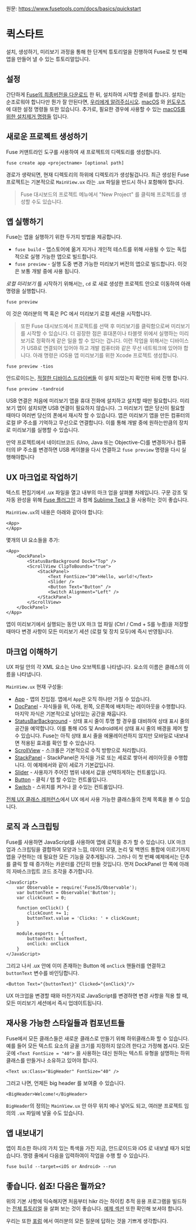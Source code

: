 원문: https://www.fusetools.com/docs/basics/quickstart

# 퀵스타트 #
설치, 생성하기, 미리보기 과정을 통해 한 단계씩 튜토리얼을 진행하여 Fuse로 첫 번째 앱을 만들어 낼 수 있는 튜토리얼입니다.

## 설정 ##
간단하게 [Fuse의 최종버전을 다운로드](https://www.fusetools.com/downloads) 한 뒤, 설치하여 시작할 준비를 합니다.
설치는 순조로워야 합니다만 뭔가 잘 안된다면, [우리에게 알려주십시오](https://www.fusetools.com/contact). [macOS](https://www.fusetools.com/docs/basics/installation/setup-install-osx) 와 [윈도우즈](https://www.fusetools.com/docs/basics/installation/setup-install-win) 에 대한 설정 명령들 또한 있습니다. 추가로, 필요한 경우에 사용할 수 있는 [macOS를 위한 설치제거 명령들](https://gist.github.com/Tapped/daa78c08882f33b0c7c3) 입니다.

## 새로운 프로젝트 생성하기 ##
Fuse 커맨트라인 도구를 사용하여 새 프로젝트의 디렉토리를 생성합니다.
```
fuse create app <projectname> [optional path]
```
경로가 생략되면, 현재 디렉토리의 하위에 디렉토리가 생성될겁니다.
최근 생성된 Fuse 프로젝트는 기본적으로 `MainView.ux` 라는 .ux 파일을 반드시 하나 포함해야 합니다.
> Fuse 대시보드의 프로젝트 메뉴에서 "New Project" 를 클릭해 프로젝트를 생성할 수도 있습니다.

## 앱 실행하기 ##
Fuse는 앱을 실행하기 위한 두가지 방법을 제공합니다.
- `fuse build` - 앱스토어에 옮겨 지거나 개인적 테스트를 위해 사용될 수 있는 독립적으로 실행 가능한 앱으로 빌드합니다.
- `fuse preview` - 실행 도중 변경 가능한 미리보기 버전의 앱으로 빌드합니다. 이것은 보통 개발 중에 사용 됩니다.

*로컬 미리보기* 를 시작하기 위해서는, `cd` 로 새로 생성한 프로젝트 안으로 이동하여 아래 명령을 실행합니다.
``` 
fuse preview
```
이 것은 여러분의 맥 혹은 PC 에서 미리보기 로컬 세션을 시작합니다.
> 또한 Fuse 대시보드에서 프로젝트를 선택 후 미리보기를 클릭함으로써 미리보기를 시작할 수 있습니다.
더 굉장한 점은 휴대폰이나 타블렛 위에서 실행하는 미리보기로 정확하게 같은 일을 할 수 있다는 겁니다.
이런 작업을 위해서는 디바이스가 USB로 연결되어 있어야 하고 개발 컴퓨터와 같은 무선 네트워크에 있어야 합니다.
아래 명령은 iOS용 앱 미리보기를 위한 Xcode 프로젝트 생성합니다.
```
fuse preview -tios
```
안드로이드는, [적절한 디바이스 드라이버들](https://developer.android.com/studio/run/oem-usb.html#Drivers) 이 설치 되었는지 확인한 뒤에 진행 합니다.
```
fuse preview -tandroid
```

USB 연결은 처음에 미리보기 앱을 휴대 전화에 설치하고 설치할 때만 필요합니다. 미리보기 앱이 설치되면 USB 연결이 필요하지 않습니다. 그 미리보기 앱은 당신이 필요할 때마다 여러번 당신의 폰에서 재시작 할 수 있습니다. 앱은 미리보기 앱을 만든 컴퓨터의 로컬 IP 주소를 기억하고 무선으로 연결합니다. 이를 통해 개발 중에 원하는만큼의 장치로 미리보기를 실행할 수 있습니다.

만약 프로젝트에서 네이티브코드 (Uno, Java 또는 Objective-C)를 변경하거나 컴퓨터의 IP 주소를 변경하면 USB 케이블을 다시 연결하고 `fuse preview` 명령을 다시 실행해야합니다

## UX 마크업로 작업하기 ##
텍스트 편집기에서 .ux 파일을 열고 내부의 마크 업을 살펴볼 차례입니다. 구문 강조 및 자동 완성을 위해 [Fuse 플러그인](https://www.fusetools.com/docs/basics/installation/sublime-plugin) 과 함께 [Sublime Text 3](https://www.sublimetext.com/3) 을 사용하는 것이 좋습니다.

`MainView.ux`의 내용은 아래와 같아야 합니다:
```
<App>
</App>
```   

몇개의 UI 요소들을 추가:
```
<App>
    <DockPanel>
        <StatusBarBackground Dock="Top" />
        <ScrollView ClipToBounds="true">
            <StackPanel>
                <Text FontSize="30">Hello, world!</Text>
                <Slider />
                <Button Text="Button" />
                <Switch Alignment="Left" />
            </StackPanel>
        </ScrollView>
    </DockPanel>
</App>
```

앱이 미리보기에서 실행되는 동안 UX 마크 업 파일 (Ctrl / Cmd + S를 누름)을 저장할 때마다 변경 사항이 모든 미리보기 세션 (로컬 및 장치 모두)에 즉시 반영됩니다.

## 마크업 이해하기 ##
UX 파일 안의 각 XML 요소는 Uno 오브젝트를 나타냅니다. 요소의 이름은 클래스의 이름을 나타냅니다.

`MainView.ux` 현재 구성들:
- [App](https://www.fusetools.com/docs/fuse/app) - 앱의 진입점. 앱에서 `App`은 오직 하나만 가질 수 있습니다.
- [DocPanel](https://www.fusetools.com/docs/fuse/controls/dockpanel) - 자식들을 위, 아래, 왼쪽, 오른쪽에 배치하는 레이아웃을 수행합니다. 마지막 자식은 기본적으로 남아있는 공간을 채웁니다. 
- [StatusBarBackground](https://www.fusetools.com/docs/fuse/controls/statusbarbackground) - 상태 표시 줄이 투명 할 경우를 대비하여 상태 표시 줄의 공간을 예약합니다. 이를 통해 iOS 및 Android에서 상태 표시 줄의 배경을 제어 할 수 있습니다. Fuse는 아직 상태 표시 줄을 에뮬레이션하지 않지만 모바일로 내보내면 적용된 효과를 확인 할 수 있습니다.
- [ScrollView](https://www.fusetools.com/docs/fuse/controls/scrollview) - 스크롤은 기본적으로 수직 방향으로 처리합니다.
- [StackPanel](https://www.fusetools.com/docs/fuse/controls/stackpanel) - StackPanel은 자식을 가로 또는 세로로 쌓아서 레이아웃을 수행합니다. 이 예제에서와 같이 세로가 기본값입니다.
- [Slider](https://www.fusetools.com/docs/fuse/controls/slider) - 사용자가 주어진 범위 내에서 값을 선택하게하는 컨트롤입니다.
- [Button](https://www.fusetools.com/docs/fuse/controls/button) - 클릭 / 탭 할 수있는 컨트롤입니다.
- [Switch](https://www.fusetools.com/docs/fuse/controls/switch) - 스위치를 켜거나 끌 수있는 컨트롤입니다.

[전체 UX 클래스 레퍼런스](https://www.fusetools.com/docs/full-ux-class-reference)에서 UX 에서 사용 가능한 클래스들의 전체 목록을 볼 수 있습니다.  

## 로직 과 스크립팅 ##
Fuse를 사용하면 JavaScript를 사용하여 앱에 로직을 추가 할 수 있습니다. UX 마크 업과 스크립팅을 결합하여 모양과 느낌, 데이터 모델, 논리 및 백엔드 통합에 이르기까지 앱을 구현하는 데 필요한 모든 기능을 갖추게됩니다.
그러나 이 첫 번째 예제에서는 단추를 클릭 할 때 증가하는 카운터를 간단히 만들 것입니다.
먼저 DockPanel 안 쪽에 아래의 자바스크립트 코드 조각을 추가합니다.
```
<JavaScript>
    var Observable = require('FuseJS/Observable');
    var buttonText = Observable('Button');
    var clickCount = 0;

    function onClick() {
        clickCount += 1;
        buttonText.value = 'Clicks: ' + clickCount;
    }

    module.exports = {
        buttonText: buttonText,
        onClick: onClick
    }
</JavaScript>
```
그리고 나서 .ux 안에 이미 존재하는 Button 에 `onClick` 핸들러를 연결하고 `buttonText` 변수를 바인딩합니다.
```
<Button Text="{buttonText}" Clicked="{onClick}"/>
```
UX 마크업을 변경할 때와 마찬가지로 JavaScript를 변경하면 변경 사항을 적용 할 때, 모든 미리보기 세션에서 즉시 업데이트됩니다.

## 재사용 가능한 스타일들과 컴포넌트들 ##
Fuse에서 모든 클래스들은 새로운 클래스로 만들기 위해 하위클래스화 할 수 있습니다.
예를 들어 모든 텍스트 요소의 글꼴 크기를 지정하지 않으려 한다고 가정해 봅시다. 모든곳에 `<Text FontSize = "40">` 을 사용하는 대신 원하는 텍스트 유형을 설명하는 하위 클래스를 만들거나 소유하고 있어야 합니다.
```
<Text ux:Class="BigHeader" FontSize="40" />
```
그러고 나면, 언제든 big header 를 보여줄 수 있습니다.
```
<BigHeader>Welcome!</BigHeader>
```
`BigHeader`의 정의는 `MainView.ux` 안 아무 위치 에나 넣어도 되고, 여러분 프로젝트 임의의 `.ux` 파일에 넣울 수도 있습니다.

## 앱 내보내기 ##
앱이 최소한 하나의 가치 있는 특색을 가진 지금, 안드로이드와 iOS 로 내보낼 때가 되었습니다. 명령 줄에서 다음을 입력하여이 작업을 수행 할 수 있습니다.
```
fuse build --target=<iOS or Android> --run
```

## 좋습니다. 쉽죠! 다음은 뭘까요? ##
위의 기본 사항에 익숙해지면 처음부터 hikr 라는 하이킹 추적 응용 프로그램을 빌드하는 [전체 튜토리얼](https://www.fusetools.com/docs/tutorial/tutorial) 을 살펴 보는 것이 좋습니다. [예제 섹션](https://www.fusetools.com/examples) 또한 확인해 보셔야 합니다.

우리는 또한 [포럼](https://www.fusetools.com/community/forums) 에서 여러분의 모든 질문에 답하는 것을 기쁘게 생각합니다.


